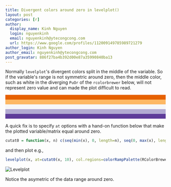 ```yaml
---
title: Divergent colors around zero in levelplot()
layout: post
categories: [r]
author:
  display_name: Kinh Nguyen
  login: nguyenkinh
  email: nguyenkinh@ytecongcong.com
  url: https://www.google.com/profiles/112009149785989721279
author_login: Kinh Nguyen
author_email: nguyenkinh@ytecongcong.com
post_gravatar: 886f27ba4b392d00e87a35990840ba13
---
```


Normally `levelplot`'s divergent colors split in the middle of the variable. So if the variable's range is not symmetric around zero, then the middle color, such as white in the diverging `PuOr` of the `rcolorbrewer` below, will not represent zero value and can made the plot difficult to read.

<svg width=100% height="75"><rect fill="rgb(230,97,1)" width=100% height="15" y="0"></rect><rect fill="rgb(253,184,99)" width=100% height="15" y="15"></rect><rect fill="rgb(247,247,247)" width=100% height="15" y="30"></rect><rect fill="rgb(178,171,210)" width=100% height="15" y="45"></rect><rect fill="rgb(94,60,153)" width=100% height="15" y="60"></rect></svg>

A quick fix is to specify `at` options with a hand-on function below that make the plotted variable/matrix equal around zero. 

```r
cutat0 = function(x, n) c(seq(min(x), 0, length=n), seq(0, max(x), length=n))[-n]
```

and then plot e.g.,

```r
levelplot(x, at=cutat0(x, 10), col.regions=colorRampPalette(RColorBrewer::brewer.pal(8, 'RdGy')))
```

![Levelplot](https://i.imgur.com/NI0127R.png)

Notice the asymetric of the data range around zero.
